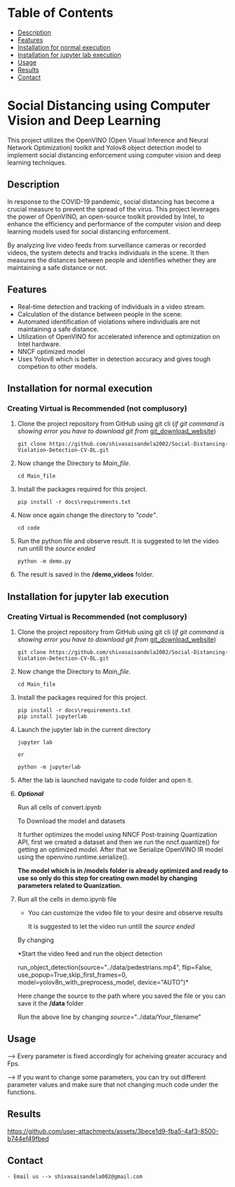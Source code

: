 # Table of Contents

- [Description](#description)
- [Features](#features)
- [Installation for normal execution](#installation-for-normal-execution)
- [Installation for jupyter lab execution](#installation-for-jupyter-lab-execution)
- [Usage](#usage)
- [Results](#results)
- [Contact](#contact)

# Social Distancing using Computer Vision and Deep Learning

This project utilizes the OpenVINO (Open Visual Inference and Neural Network Optimization) toolkit and Yolov8 object detection model to implement social distancing enforcement using computer vision and deep learning techniques.

## Description

In response to the COVID-19 pandemic, social distancing has become a crucial measure to prevent the spread of the virus. This project leverages the power of OpenVINO, an open-source toolkit provided by Intel, to enhance the efficiency and performance of the computer vision and deep learning models used for social distancing enforcement.

By analyzing live video feeds from surveillance cameras or recorded videos, the system detects and tracks individuals in the scene. It then measures the distances between people and identifies whether they are maintaining a safe distance or not.

## Features

- Real-time detection and tracking of individuals in a video stream.
- Calculation of the distance between people in the scene.
- Automated identification of violations where individuals are not maintaining a safe distance.
- Utilization of OpenVINO for accelerated inference and optimization on Intel hardware.
- NNCF optimized model
- Uses Yolov8 which is better in detection accuracy and gives tough competion to other models.

## Installation for normal execution
### Creating Virtual is Recommended (not complusory)

1. Clone the project repository from GitHub using git cli (*if git command is showing error you have to download git from* [git_download_website](https://git-scm.com/downloads))
    ```
    git clone https://github.com/shivasaisandela2002/Social-Distancing-Violation-Detection-CV-DL.git
    
    ```

2. Now change the Directory to *Main_file*.
    
    ```
    cd Main_file
    
    ```

3. Install the packages required for this project.

    ```
    pip install -r docs\requirements.txt

    ```

4. Now once again change the directory to *"code"*.

    ```
    cd code

    ```

5. Run the python file and observe result.
    It is suggested to let the video run untill the *source ended*

    ```
    python -m demo.py
    
    ```

6. The result is saved in the **/demo_videos** folder.

## Installation for jupyter lab execution
### Creating Virtual is Recommended (not complusory)

1. Clone the project repository from GitHub using git cli (*if git command is showing error you have to download git from* [git_download_website](https://git-scm.com/downloads))
    ```
    git clone https://github.com/shivasaisandela2002/Social-Distancing-Violation-Detection-CV-DL.git
    
    ```

2. Now change the Directory to *Main_file*.
    
    ```
    cd Main_file
    
    ```

3. Install the packages required for this project.

    ```
    pip install -r docs\requirements.txt
    pip install jupyterlab

    ```

4. Launch the jupyter lab in the current directory

    ```
    jupyter lab

    or

    python -m jupyterlab

    ```

5. After the lab is launched navigate to code folder and open it.

6. ***Optional*** 
    
    Run all cells of convert.ipynb
    
    To Download the model and datasets
    
    It further optimizes the model using NNCF Post-training Quantization API, first we created a dataset and then we run the nncf.quantize() for getting an optimized model. After that we Serialize OpenVINO IR model using the openvino.runtime.serialize().

    **The model which is in /models folder is already optimized and ready to use so only do this step for creating own model by changing parameters related to Quanization.**

7. Run all the cells in demo.ipynb file 
    - You can customize the video file to your desire and observe results
      
      It is suggested to let the video run untill the *source ended*
   
    By changing
    
    *Start the video feed and run the object detection
    
    run_object_detection(source="../data/pedestrians.mp4", flip=False, use_popup=True,skip_first_frames=0, model=yolov8n_with_preprocess_model, device="AUTO")*
    
    Here change the source to the path where you saved the file or you can save it the **/data** folder 
    
    Run the above line by changing *source*="../data/Your_filename"
## Usage

--> Every parameter is fixed accordingly for acheiving greater accuracy and Fps.

--> If you want to change some parameters, you can try out different parameter values and make sure that not changing much code under the functions.

## Results 

https://github.com/user-attachments/assets/3bece1d9-fba5-4af3-8500-b744ef49fbed
## Contact 
    - Email us --> shivasaisandela002@gmail.com



